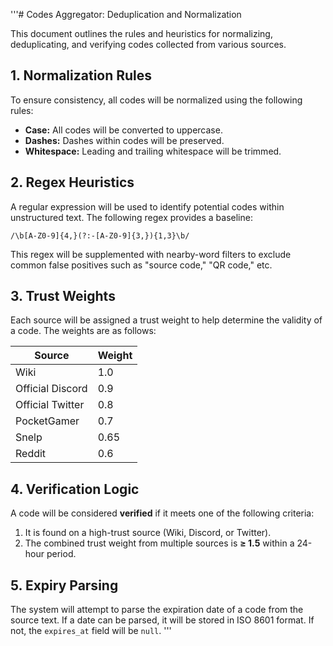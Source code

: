 '''# Codes Aggregator: Deduplication and Normalization

This document outlines the rules and heuristics for normalizing, deduplicating, and verifying codes collected from various sources.

## 1. Normalization Rules

To ensure consistency, all codes will be normalized using the following rules:

*   **Case:** All codes will be converted to uppercase.
*   **Dashes:** Dashes within codes will be preserved.
*   **Whitespace:** Leading and trailing whitespace will be trimmed.

## 2. Regex Heuristics

A regular expression will be used to identify potential codes within unstructured text. The following regex provides a baseline:

```regex
/\b[A-Z0-9]{4,}(?:-[A-Z0-9]{3,}){1,3}\b/
```

This regex will be supplemented with nearby-word filters to exclude common false positives such as "source code," "QR code," etc.

## 3. Trust Weights

Each source will be assigned a trust weight to help determine the validity of a code. The weights are as follows:

| Source          | Weight |
| --------------- | ------ |
| Wiki            | 1.0    |
| Official Discord| 0.9    |
| Official Twitter| 0.8    |
| PocketGamer     | 0.7    |
| Snelp           | 0.65   |
| Reddit          | 0.6    |

## 4. Verification Logic

A code will be considered **verified** if it meets one of the following criteria:

1.  It is found on a high-trust source (Wiki, Discord, or Twitter).
2.  The combined trust weight from multiple sources is **≥ 1.5** within a 24-hour period.

## 5. Expiry Parsing

The system will attempt to parse the expiration date of a code from the source text. If a date can be parsed, it will be stored in ISO 8601 format. If not, the `expires_at` field will be `null`.
'''
